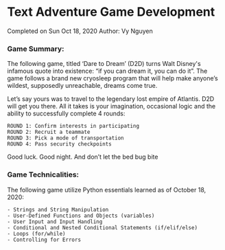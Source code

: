 # Text Adventure Game Development 
Completed on Sun Oct 18, 2020 
Author: Vy Nguyen

### Game Summary: 
The following game, titled ‘Dare to Dream’ (D2D) turns Walt Disney's infamous quote into existence: “if you can dream it, you can do it”. The game follows a brand new cryosleep program that will help make anyone’s wildest, supposedly unreachable, dreams come true. 

Let’s say yours was to travel to the legendary lost empire of Atlantis. D2D will get you there. All it takes is your imagination, occasional logic and the ability  to successfully complete 4 rounds: 

    ROUND 1: Confirm interests in participating
    ROUND 2: Recruit a teammate
    ROUND 3: Pick a mode of transportation 
    ROUND 4: Pass security checkpoints 
 
 Good luck. Good night. And don’t let the bed bug bite



### Game Technicalities: 
The following game utilize Python essentials learned as of October 18, 2020: 
    
    - Strings and String Manipulation
    - User-Defined Functions and Objects (variables)
    - User Input and Input Handling
    - Conditional and Nested Conditional Statements (if/elif/else)
    - Loops (for/while)
    - Controlling for Errors


